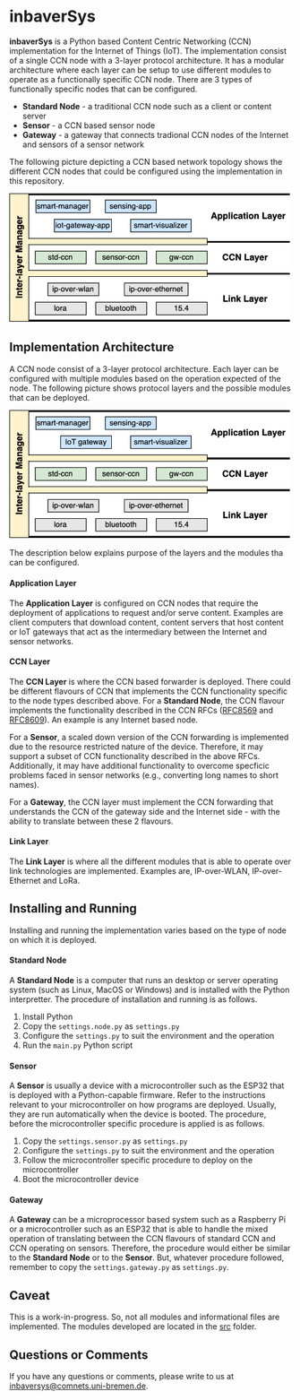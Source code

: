 # inbaverSys

**inbaverSys** is a Python based Content Centric Networking (CCN) implementation for the 
Internet of Things (IoT). The implementation consist of a single CCN node with a 3-layer 
protocol architecture. It has a modular architecture where each layer can be setup to
use different modules to operate as a functionally specific CCN node. There are 3 types 
of functionally specific nodes that can be configured.

- **Standard Node** - a traditional CCN node such as a client or content server
- **Sensor** - a CCN based sensor node
- **Gateway** - a gateway that connects tradional CCN nodes of the Internet and sensors of a sensor network

The following picture depicting a CCN based network topology shows the different CCN nodes 
that could be configured using the implementation in this repository.

<p align="center">
  <img src="./res/images/net-topology.png" width="600"/>
</p>


## Implementation Architecture

A CCN node consist of a 3-layer protocol architecture. Each layer can be configured with
multiple modules based on the operation expected of the node. The following picture shows 
protocol layers and the possible modules that can be deployed. 

<p align="center">
  <img src="./res/images/protocol-stack.png" width="600"/>
</p>

The description below explains purpose of the layers and the modules tha can be configured.

#### Application Layer

The **Application Layer** is configured on CCN nodes that require the deployment of
applications to request and/or serve content. Examples are client computers that download
content, content servers that host content or IoT gateways that act as the intermediary 
between the Internet and sensor networks.


#### CCN Layer

The **CCN Layer** is where the CCN based forwarder is deployed. There could be different 
flavours of CCN that implements the CCN functionality specific to the node types described
above. For a **Standard Node**, the CCN flavour implements the functionality described in 
the CCN RFCs ([RFC8569](https://datatracker.ietf.org/doc/html/rfc8569) and 
[RFC8609](https://datatracker.ietf.org/doc/html/rfc8609)). An example is any Internet
based node.

For a **Sensor**, a scaled down version of the CCN forwarding is implemented due to the
resource restricted nature of the device. Therefore, it may support a subset of CCN
functionality described in the above RFCs. Additionally, it may have additional
functionality to overcome specficic problems faced in sensor networks (e.g., converting 
long names to short names).

For a **Gateway**, the CCN layer must implement the CCN forwarding that understands the 
CCN of the gateway side and the Internet side - with the ability to translate between 
these 2 flavours.



#### Link Layer

The **Link Layer** is where all the different modules that is able to operate over link
technologies are implemented. Examples are, IP-over-WLAN, IP-over-Ethernet and LoRa.


## Installing and Running

Installing and running the implementation varies based on the type of node on which it is
deployed.

#### Standard Node

A **Standard Node** is a computer that runs an desktop or server operating system (such as 
Linux, MacOS or Windows) and is installed with the Python interpretter. The procedure
of installation and running is as follows.


1. Install Python
2. Copy the `settings.node.py` as `settings.py`
3. Configure the `settings.py` to suit the environment and the operation
4. Run the `main.py` Python script


#### Sensor

A **Sensor** is usually a device with a microcontroller such as the ESP32 that is deployed
with a Python-capable firmware. Refer to the instructions relevant to your microcontroller
on how programs are deployed. Usually, they are run automatically when the device is booted.
The procedure, before the microcontroller specific procedure is applied is as follows.

1. Copy the `settings.sensor.py` as `settings.py`
2. Configure the `settings.py` to suit the environment and the operation
3. Follow the microcontroller specific procedure to deploy on the microcontroller
4. Boot the microcontroller device


#### Gateway

A **Gateway** can be a microprocessor based system such as a Raspberry Pi or a microcontroller 
such as an ESP32 that is able to handle the mixed operation of translating between the CCN 
flavours of standard CCN and CCN operating on sensors. Therefore, the procedure would either
be similar to the **Standard Node** or to the **Sensor**. But, whatever procedure followed,
remember to copy the `settings.gateway.py` as `settings.py`.


## Caveat

This is a work-in-progress. So, not all modules and informational files are implemented. 
The modules developed are located in the [src](./src/) folder.



## Questions or Comments

If you have any questions or comments, please write to us at inbaversys@comnets.uni-bremen.de.

